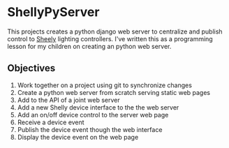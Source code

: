 # ShellyPyServer

This projects creates a python django web server to centralize and publish control to [Sheely](https://www.shelly.cloud/) lighting controllers.  I've written this as a programming lesson for my children on creating an python web server.

## Objectives
1. Work together on a project using git to synchronize changes
1. Create a python web server from scratch serving static web pages
1. Add to the API of a joint web server
1. Add a new Shelly device interface to the the web server
1. Add an on/off device control to the server web page
1. Receive a device event
1. Publish the device event though the web interface
1. Display the device event on the web page